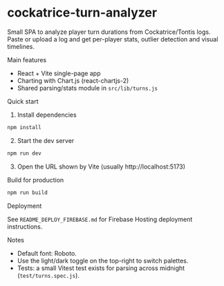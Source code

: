 # cockatrice-turn-analyzer

Small SPA to analyze player turn durations from Cockatrice/Tontis logs. Paste or upload a log and get per-player stats, outlier detection and visual timelines.

Main features

- React + Vite single-page app
- Charting with Chart.js (react-chartjs-2)
- Shared parsing/stats module in `src/lib/turns.js`

Quick start

1. Install dependencies

```powershell
npm install
```

2. Start the dev server

```powershell
npm run dev
```

3. Open the URL shown by Vite (usually http://localhost:5173)

Build for production

```powershell
npm run build
```

Deployment

See `README_DEPLOY_FIREBASE.md` for Firebase Hosting deployment instructions.

Notes

- Default font: Roboto.
- Use the light/dark toggle on the top-right to switch palettes.
- Tests: a small Vitest test exists for parsing across midnight (`test/turns.spec.js`).

